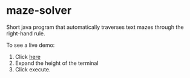 # maze-solver
Short java program that automatically traverses text mazes through the right-hand rule.

To see a live demo:
 1. Click [here](http://goo.gl/uj6BZp)
 2. Expand the height of the terminal
 3. Click execute.
